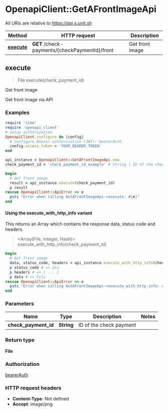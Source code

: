 # OpenapiClient::GetAFrontImageApi

All URIs are relative to *https://api.s.unit.sh*

| Method | HTTP request | Description |
| ------ | ------------ | ----------- |
| [**execute**](GetAFrontImageApi.md#execute) | **GET** /check-payments/{checkPaymentId}/front | Get front image |


## execute

> File execute(check_payment_id)

Get front image

Get front image via API 

### Examples

```ruby
require 'time'
require 'openapi_client'
# setup authorization
OpenapiClient.configure do |config|
  # Configure Bearer authorization (JWT): bearerAuth
  config.access_token = 'YOUR_BEARER_TOKEN'
end

api_instance = OpenapiClient::GetAFrontImageApi.new
check_payment_id = 'check_payment_id_example' # String | ID of the check payment

begin
  # Get front image
  result = api_instance.execute(check_payment_id)
  p result
rescue OpenapiClient::ApiError => e
  puts "Error when calling GetAFrontImageApi->execute: #{e}"
end
```

#### Using the execute_with_http_info variant

This returns an Array which contains the response data, status code and headers.

> <Array(File, Integer, Hash)> execute_with_http_info(check_payment_id)

```ruby
begin
  # Get front image
  data, status_code, headers = api_instance.execute_with_http_info(check_payment_id)
  p status_code # => 2xx
  p headers # => { ... }
  p data # => File
rescue OpenapiClient::ApiError => e
  puts "Error when calling GetAFrontImageApi->execute_with_http_info: #{e}"
end
```

### Parameters

| Name | Type | Description | Notes |
| ---- | ---- | ----------- | ----- |
| **check_payment_id** | **String** | ID of the check payment |  |

### Return type

**File**

### Authorization

[bearerAuth](../README.md#bearerAuth)

### HTTP request headers

- **Content-Type**: Not defined
- **Accept**: image/png

